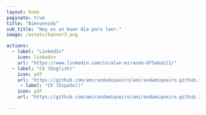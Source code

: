 ```yaml
---
layout: home
paginate: true
title: "Bienvenido"
sub_title: "Hoy es un buen día para leer."
image: /assets/banner3.png

actions:
  - label: "LinkedIn"
    icon: linkedin
    url: "https://www.linkedin.com/in/alan-miranda-075aba111/"
  - label: "CV (English)"
    icon: pdf
    url: "https://github.com/amirandamiqueiro/amirandamiqueiro.github.io/blob/master/assets/cvlatex.pdf"
     - label: "CV (Español)"
    icon: pdf
    url: "https://github.com/amirandamiqueiro/amirandamiqueiro.github.io/blob/master/assets/cvlatexes.pdf"
    
---
```

